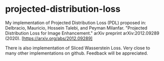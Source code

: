 # projected-distribution-loss
My implementation of Projected Distribution Loss (PDL) proposed in:
Delbracio, Mauricio, Hossein Talebi, and Peyman Milanfar. "Projected Distribution Loss for Image Enhancement." arXiv preprint arXiv:2012.09289 (2020).
[https://arxiv.org/abs/2012.09289]

There is also implementation of Sliced Wasserstein Loss. Very close to many other implementations on github.
Feedback will be appreciated.
